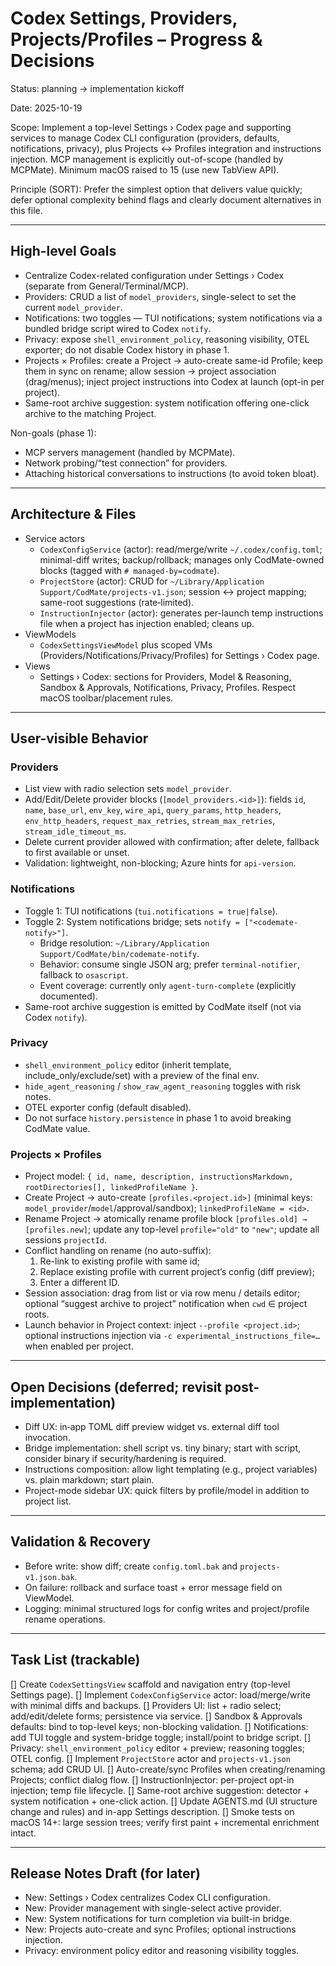 # Codex Settings, Providers, Projects/Profiles – Progress & Decisions

Status: planning → implementation kickoff

Date: 2025-10-19

Scope: Implement a top-level Settings › Codex page and supporting services to manage Codex CLI configuration (providers, defaults, notifications, privacy), plus Projects ↔ Profiles integration and instructions injection. MCP management is explicitly out-of-scope (handled by MCPMate). Minimum macOS raised to 15 (use new TabView API).

Principle (SORT): Prefer the simplest option that delivers value quickly; defer optional complexity behind flags and clearly document alternatives in this file.

---

## High-level Goals

- Centralize Codex-related configuration under Settings › Codex (separate from General/Terminal/MCP).
- Providers: CRUD a list of `model_providers`, single-select to set the current `model_provider`.
- Notifications: two toggles — TUI notifications; system notifications via a bundled bridge script wired to Codex `notify`.
- Privacy: expose `shell_environment_policy`, reasoning visibility, OTEL exporter; do not disable Codex history in phase 1.
- Projects × Profiles: create a Project → auto-create same-id Profile; keep them in sync on rename; allow session → project association (drag/menus); inject project instructions into Codex at launch (opt-in per project).
- Same-root archive suggestion: system notification offering one-click archive to the matching Project.

Non-goals (phase 1):
- MCP servers management (handled by MCPMate).
- Network probing/“test connection” for providers.
- Attaching historical conversations to instructions (to avoid token bloat).

---

## Architecture & Files

- Service actors
  - `CodexConfigService` (actor): read/merge/write `~/.codex/config.toml`; minimal-diff writes; backup/rollback; manages only CodMate-owned blocks (tagged with `# managed-by=codmate`).
  - `ProjectStore` (actor): CRUD for `~/Library/Application Support/CodMate/projects-v1.json`; session ↔ project mapping; same-root suggestions (rate‑limited).
  - `InstructionInjector` (actor): generates per-launch temp instructions file when a project has injection enabled; cleans up.
- ViewModels
  - `CodexSettingsViewModel` plus scoped VMs (Providers/Notifications/Privacy/Profiles) for Settings › Codex page.
- Views
  - Settings › Codex: sections for Providers, Model & Reasoning, Sandbox & Approvals, Notifications, Privacy, Profiles. Respect macOS toolbar/placement rules.

---

## User-visible Behavior

### Providers
- List view with radio selection sets `model_provider`.
- Add/Edit/Delete provider blocks (`[model_providers.<id>]`): fields `id`, `name`, `base_url`, `env_key`, `wire_api`, `query_params`, `http_headers`, `env_http_headers`, `request_max_retries`, `stream_max_retries`, `stream_idle_timeout_ms`.
- Delete current provider allowed with confirmation; after delete, fallback to first available or unset.
- Validation: lightweight, non-blocking; Azure hints for `api-version`.

### Notifications
- Toggle 1: TUI notifications (`tui.notifications = true|false`).
- Toggle 2: System notifications bridge; sets `notify = ["<codemate-notify>"]`.
  - Bridge resolution: `~/Library/Application Support/CodMate/bin/codemate-notify`.
  - Behavior: consume single JSON arg; prefer `terminal-notifier`, fallback to `osascript`.
  - Event coverage: currently only `agent-turn-complete` (explicitly documented).
- Same-root archive suggestion is emitted by CodMate itself (not via Codex `notify`).

### Privacy
- `shell_environment_policy` editor (inherit template, include_only/exclude/set) with a preview of the final env.
- `hide_agent_reasoning` / `show_raw_agent_reasoning` toggles with risk notes.
- OTEL exporter config (default disabled).
- Do not surface `history.persistence` in phase 1 to avoid breaking CodMate value.

### Projects × Profiles
- Project model: `{ id, name, description, instructionsMarkdown, rootDirectories[], linkedProfileName }`.
- Create Project → auto-create `[profiles.<project.id>]` (minimal keys: `model_provider`/`model`/approval/sandbox); `linkedProfileName = <id>`.
- Rename Project → atomically rename profile block `[profiles.old] → [profiles.new]`; update any top-level `profile="old"` to `"new"`; update all sessions `projectId`.
- Conflict handling on rename (no auto-suffix):
  1) Re-link to existing profile with same id;
  2) Replace existing profile with current project’s config (diff preview);
  3) Enter a different ID.
- Session association: drag from list or via row menu / details editor; optional “suggest archive to project” notification when `cwd` ∈ project roots.
- Launch behavior in Project context: inject `--profile <project.id>`; optional instructions injection via `-c experimental_instructions_file=…` when enabled per project.

---

## Open Decisions (deferred; revisit post-implementation)

- Diff UX: in‑app TOML diff preview widget vs. external diff tool invocation.
- Bridge implementation: shell script vs. tiny binary; start with script, consider binary if security/hardening is required.
- Instructions composition: allow light templating (e.g., project variables) vs. plain markdown; start plain.
- Project-mode sidebar UX: quick filters by profile/model in addition to project list.

---

## Validation & Recovery

- Before write: show diff; create `config.toml.bak` and `projects-v1.json.bak`.
- On failure: rollback and surface toast + error message field on ViewModel.
- Logging: minimal structured logs for config writes and project/profile rename operations.

---

## Task List (trackable)

[] Create `CodexSettingsView` scaffold and navigation entry (top-level Settings page).
[] Implement `CodexConfigService` actor: load/merge/write with minimal diffs and backups.
[] Providers UI: list + radio select; add/edit/delete forms; persistence via service.
[] Sandbox & Approvals defaults: bind to top-level keys; non-blocking validation.
[] Notifications: add TUI toggle and system-bridge toggle; install/point to bridge script.
[] Privacy: `shell_environment_policy` editor + preview; reasoning toggles; OTEL config.
[] Implement `ProjectStore` actor and `projects-v1.json` schema; add CRUD UI.
[] Auto-create/sync Profiles when creating/renaming Projects; conflict dialog flow.
[] InstructionInjector: per-project opt-in injection; temp file lifecycle.
[] Same-root archive suggestion: detector + system notification + one-click action.
[] Update AGENTS.md (UI structure change and rules) and in-app Settings description.
[] Smoke tests on macOS 14+: large session trees; verify first paint + incremental enrichment intact.

---

## Release Notes Draft (for later)

- New: Settings › Codex centralizes Codex CLI configuration.
- New: Provider management with single-select active provider.
- New: System notifications for turn completion via built-in bridge.
- New: Projects auto-create and sync Profiles; optional instructions injection.
- Privacy: environment policy editor and reasoning visibility toggles.
